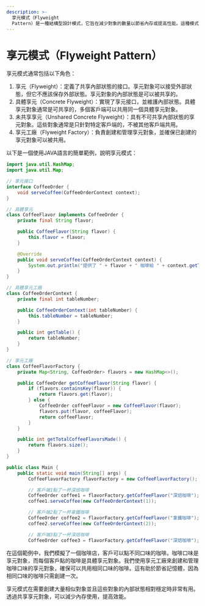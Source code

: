 ```yaml
---
description: >-
  享元模式（Flyweight
  Pattern）是一種結構型設計模式，它旨在減少對象的數量以節省內存或提高性能。這種模式的關鍵思想是共享具有相同狀態的多個對象，以減少內存使用和提高效率。享元模式通常用於當大量類似的對象需要被創建，但它們的內部狀態有些差異的情況下。
---
```


# 享元模式（Flyweight Pattern）

享元模式通常包括以下角色：

1. 享元（Flyweight）：定義了共享內部狀態的接口。享元對象可以接受外部狀態，但它不應該保存外部狀態。享元對象的內部狀態是可以被共享的。
2. 具體享元（Concrete Flyweight）：實現了享元接口，並維護內部狀態。具體享元對象通常是可共享的，多個客戶端可以共用同一個具體享元對象。
3. 未共享享元（Unshared Concrete Flyweight）：具有不可共享內部狀態的享元對象。這些對象通常是只針對特定客戶端的，不被其他客戶端共用。
4. 享元工廠（Flyweight Factory）：負責創建和管理享元對象，並確保已創建的享元對象可以被共用。

以下是一個使用JAVA語言的簡單範例，說明享元模式：

```java
import java.util.HashMap;
import java.util.Map;

// 享元接口
interface CoffeeOrder {
    void serveCoffee(CoffeeOrderContext context);
}

// 具體享元
class CoffeeFlavor implements CoffeeOrder {
    private final String flavor;

    public CoffeeFlavor(String flavor) {
        this.flavor = flavor;
    }

    @Override
    public void serveCoffee(CoffeeOrderContext context) {
        System.out.println("提供了 " + flavor + " 咖啡給 " + context.getTable());
    }
}

// 具體享元工廠
class CoffeeOrderContext {
    private final int tableNumber;

    public CoffeeOrderContext(int tableNumber) {
        this.tableNumber = tableNumber;
    }

    public int getTable() {
        return tableNumber;
    }
}

// 享元工廠
class CoffeeFlavorFactory {
    private Map<String, CoffeeOrder> flavors = new HashMap<>();

    public CoffeeOrder getCoffeeFlavor(String flavor) {
        if (flavors.containsKey(flavor)) {
            return flavors.get(flavor);
        } else {
            CoffeeOrder coffeeFlavor = new CoffeeFlavor(flavor);
            flavors.put(flavor, coffeeFlavor);
            return coffeeFlavor;
        }
    }

    public int getTotalCoffeeFlavorsMade() {
        return flavors.size();
    }
}

public class Main {
    public static void main(String[] args) {
        CoffeeFlavorFactory flavorFactory = new CoffeeFlavorFactory();

        // 客戶端1點了一杯深焙咖啡
        CoffeeOrder coffee1 = flavorFactory.getCoffeeFlavor("深焙咖啡");
        coffee1.serveCoffee(new CoffeeOrderContext(1));

        // 客戶端2點了一杯拿鐵咖啡
        CoffeeOrder coffee2 = flavorFactory.getCoffeeFlavor("拿鐵咖啡");
        coffee2.serveCoffee(new CoffeeOrderContext(2));

        // 客戶端3點了一杯深焙咖啡
        CoffeeOrder coffee3 = flavorFactory.getCoffeeFlavor("深焙咖啡");
```

在這個範例中，我們模擬了一個咖啡店，客戶可以點不同口味的咖啡。咖啡口味是享元對象，而每個客戶點的咖啡是具體享元對象。我們使用享元工廠來創建和管理咖啡口味的享元對象，確保可以共用相同口味的咖啡。這有助於節省記憶體，因為相同口味的咖啡只需創建一次。

享元模式在需要創建大量相似對象並且這些對象的內部狀態相對穩定時非常有用。透過共享享元對象，可以減少內存使用，提高效能。
